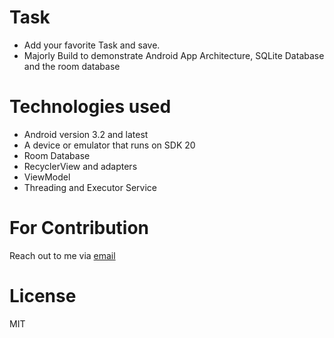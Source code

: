 # Task
- Add your favorite Task and save.
- Majorly Build to demonstrate Android App Architecture, SQLite Database and the room database
# Technologies used
- Android version 3.2 and latest
- A device or emulator that runs on SDK 20
- Room Database
- RecyclerView and adapters
- ViewModel
- Threading and Executor Service

# For Contribution
Reach out to me via [email](gokumu12@gmail.com)

# License
MIT